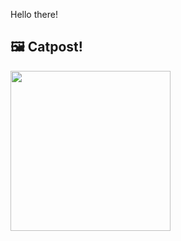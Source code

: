 Hello there!



## 🖼️ Catpost!

<sub>
    <img src="https://cdn2.thecatapi.com/images/a93.jpg" height="256">
</sub>

